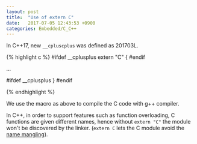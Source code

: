 ```yaml
---
layout: post
title:  "Use of extern C"
date:   2017-07-05 12:43:53 +0900
categories: Embedded/C_C++
---
```


In C++17, new `__cpluscplus` was defined as 201703L.

{% highlight c %}
#ifdef __cplusplus
extern "C" {
#endif

...

#ifdef __cplusplus
}
#endif

{% endhighlight %}

We use the macro as above to compile the C code with g++ compiler.

In C++, in order to support features such as function overloading, C functions are given different names, hence without `extern "C"` the module won't be discovered by the linker.
(`extern C` lets the C module avoid the [name mangling](http://www.geeksforgeeks.org/extern-c-in-c/)).
